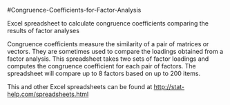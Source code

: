 #Congruence-Coefficients-for-Factor-Analysis

Excel spreadsheet to calculate congruence coefficients comparing the results of factor analyses

Congruence coefficients measure the similarity of a pair of matrices or vectors. They are sometimes used to compare the loadings obtained from a factor analysis. This spreadsheet takes two sets of factor loadings and computes the congruence coefficient for each pair of factors. The spreadsheet will compare up to 8 factors based on up to 200 items. 

This and other Excel spreadsheets can be found at http://stat-help.com/spreadsheets.html
